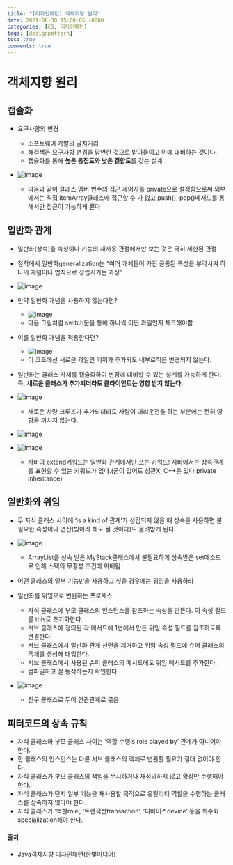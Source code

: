 ```yaml
---
title: "[디자인패턴] 객체지향 원리"
date: 2021-06-30 15:00:05 +0800
categories: [CS, 디자인패턴]
tags: [designpattern]
toc: true
comments: true
---
```


# 객체지향 원리

## 캡슐화
- 요구사항의 변경
    - 소프트웨어 개발의 골치거리 
    - 해결책은 요구사항 변경을 당연한 것으로 받아들이고 이에 대비하는 것이다.
    - 캡슐화를 통해 <b>높은 응집도와 낮은 결합도</b>를 갖는 설계

- ![image](https://user-images.githubusercontent.com/44339530/109755802-0805ca80-7c2a-11eb-8e61-322096f80fa2.png)<br>
    - 다음과 같이 클래스 멤버 변수의 접근 제어자를 private으로 설정함으로써 외부에서는 직접 itemArray클래스에 접근할 수 가 없고 push(), pop()메서드를 통해서만 접근이 가능하게 된다

## 일반화 관계
- 일반화(상속)을 속성이나 기능의 재사용 관점에서만 보는 것은 극히 제한된 관점
- 철학에서 일반화generalization는 “여러 개체들이 가진 공통된 특성을 부각시켜 하나의 개념이나 법칙으로 성립시키는 과정”<br>
- ![image](https://user-images.githubusercontent.com/44339530/109756056-8498a900-7c2a-11eb-9c94-5d8557473942.png)<br>
- 만약 일반화 개념을 사용하지 않는다면?<br>
    - ![image](https://user-images.githubusercontent.com/44339530/109756318-10123a00-7c2b-11eb-9970-e6b8f045aa3c.png)<br>
    - 다음 그림처럼 switch문을 통해 하나씩 어떤 과일인지 체크해야함

- 이를 일반화 개념을 적용한다면?
    - ![image](https://user-images.githubusercontent.com/44339530/109756439-4f408b00-7c2b-11eb-9d38-7cc3bfa78987.png)<br>
    - 이 코드에선 새로운 과일인 키위가 추가되도 내부로직은 변경되지 않는다.

- 일반화는 클래스 자체를 캡슐화하여 변경에 대비할 수 있는 설계를 가능하게 한다. 즉, <b>새로운 클래스가 추가되더라도 클라이언트는 영향 받지 않는다.</b>
- ![image](https://user-images.githubusercontent.com/44339530/109756553-7eef9300-7c2b-11eb-8273-17fcd0e78d36.png)
    - 새로운 차량 크루즈가 추가되더라도 사람이 대리운전을 하는 부분에는 전혀 영향을 끼치지 않는다.<br>
- ![image](https://user-images.githubusercontent.com/44339530/109756867-0f2dd800-7c2c-11eb-85bd-e9efad6369a7.png)<br>
- ![image](https://user-images.githubusercontent.com/44339530/109756877-1523b900-7c2c-11eb-8389-e8942de0a1b1.png)<br>
    - 자바의 extend키워드는 일반화 관계에서만 쓰는 키워드! 자바에서는 상속관계를 표현할 수 있는 키워드가 없다.(굳이 없어도 상관X, C++은 있다 private inheritance)

## 일반화와 위임
- 두 자식 클래스 사이에 ‘is a kind of 관계’가 성립되지 않을 때 상속을 사용하면 불필요한 속성이나 연산(빚이라 해도 될 것이다)도 물려받게 된다.
- ![image](https://user-images.githubusercontent.com/44339530/109757103-7b104080-7c2c-11eb-97cd-f9c6b8a337fb.png)
    - ArrayList를 상속 받은 MyStack클래스에서 불필요하게 상속받은 set메소드로 인해 스택의 무결성 조건에 위배됨

- 어떤 클래스의 일부 기능만을 사용하고 싶을 경우에는 위임을 사용하라
- 일반화를 위임으로 변환하는 프로세스
    - 자식 클래스에 부모 클래스의 인스턴스를 참조하는 속성을 만든다. 이 속성 필드를 this로 초기화한다.
    - 서브 클래스에 정의된 각 메서드에 1번에서 만든 위임 속성 필드를 참조하도록 변경한다.
    - 서브 클래스에서 일반화 관계 선언을 제거하고 위임 속성 필드에 슈퍼 클래스의 객체를 생성해 대입한다.
    - 서브 클래스에서 사용된 슈퍼 클래스의 메서드에도 위임 메서드를 추가한다.
    - 컴파일하고 잘 동작하는지 확인한다.

- ![image](https://user-images.githubusercontent.com/44339530/109757322-e2c68b80-7c2c-11eb-8383-781992c5ab16.png)<br>
    - 친구 클래스로 두어 연관관계로 묶음

## 피터코드의 상속 규칙
- 자식 클래스와 부모 클래스 사이는 ‘역할 수행is role played by’ 관계가 아니어야 한다.
- 한 클래스의 인스턴스는 다른 서브 클래스의 객체로 변환할 필요가 절대 없어야 한다.
- 자식 클래스가 부모 클래스의 책임을 무시하거나 재정의하지 않고 확장만 수행해야 한다.
- 자식 클래스가 단지 일부 기능을 재사용할 목적으로 유틸리티 역할을 수행하는 클래스를 상속하지 않아야 한다.
- 자식 클래스가 ‘역할role’, ‘트랜잭션transaction’, ‘디바이스device’ 등을 특수화specialization해야 한다.

#### 출처
- Java객체지향 디자인패턴(한빛미디어)